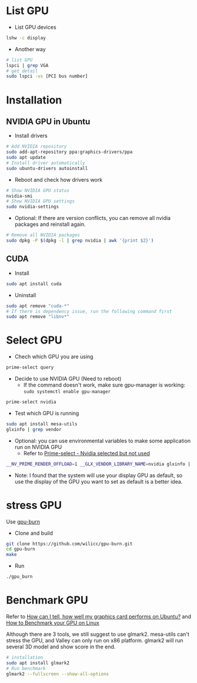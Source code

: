 # List GPU

* List GPU devices

```bash
lshw -c display
```

* Another way

```bash
# list GPU
lspci | grep VGA
# get detail
sudo lspci -vs [PCI bus number]
```

# Installation

## NVIDIA GPU in Ubuntu

* Install drivers

```bash
# Add NVIDIA repository
sudo add-apt-repository ppa:graphics-drivers/ppa
sudo apt update
# Install driver automatically
sudo ubuntu-drivers autoinstall
```

* Reboot and check how drivers work

```bash
# Show NVIDIA GPU status
nvidia-smi
# Show NVIDIA GPU settings
sudo nvidia-settings
```

* Optional: If there are version conflicts, you can remove all nvidia packages and reinstall again.

```bash
# Remove all NVIDIA packages
sudo dpkg -P $(dpkg -l | grep nvidia | awk '{print $2}')
```

## CUDA

* Install

```bash
sudo apt install cuda
```

* Uninstall

```bash
sudo apt remove "cuda-*"
# If there is dependency issue, run the following command first
sudo apt remove "libnv*"
```

# Select GPU

* Chech which GPU you are using

```bash
prime-select query
```

* Decide to use NVIDIA GPU (Need to reboot)
  - If the command doesn't work, make sure gpu-manager is working: `sudo systemctl enable gpu-manager`

```bash
prime-select nvidia
```

* Test which GPU is running

```bash
sudo apt install mesa-utils
glxinfo | grep vendor
```

* Optional: you can use environmental variables to make some application run on NVIDIA GPU
  - Refer to [Prime-select - Nvidia selected but not used](https://forums.developer.nvidia.com/t/prime-select-nvidia-selected-but-not-used/121108/4)

```bash
__NV_PRIME_RENDER_OFFLOAD=1 __GLX_VENDOR_LIBRARY_NAME=nvidia glxinfo | grep vendor
```

* Note: I found that the system will use your display GPU as default, so use the display of the GPU you want to set as default is a better idea.

# stress GPU

Use [gpu-burn](https://github.com/wilicc/gpu-burn)

* Clone and build

```bash
git clone https://github.com/wilicc/gpu-burn.git
cd gpu-burn
make
```

* Run

```bash
./gpu_burn
```

# Benchmark GPU

Refer to [How can I tell, how well my graphics card performs on Ubuntu?](https://askubuntu.com/questions/1046812/how-can-i-tell-how-well-my-graphics-card-performs-on-ubuntu) and [
How to Benchmark your GPU on Linux](https://www.howtoforge.com/tutorial/linux-gpu-benchmark/)

Although there are 3 tools, we still suggest to use glmark2.
mesa-utils can't stress the GPU, and Valley can only run on x86 platform.
glmark2 will run several 3D model and show score in the end.

```bash
# installation
sudo apt install glmark2
# Run benchmark
glmark2 --fullscreen --show-all-options
```
